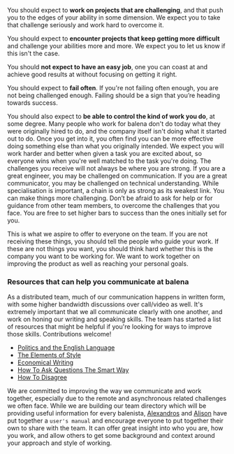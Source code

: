 You should expect to **work on projects that are challenging**, and that push you to the edges of your ability in some dimension. We expect you to take that challenge seriously and work hard to overcome it.

You should expect to **encounter projects that keep getting more difficult** and challenge your abilities more and more. We expect you to let us know if this isn't the case.

You should **not expect to have an easy job**, one you can coast at and achieve good results at without focusing on getting it right.

You should expect to **fail often**. If you're not failing often enough, you are not being challenged enough. Failing should be a sign that you’re heading towards success.
 
You should also expect to **be able to control the kind of work you do**, at some degree. Many people who work for balena don't do today what they were originally hired to do, and the company itself isn't doing what it started out to do. Once you get into it, you often find you can be more effective doing something else than what you originally intended. We expect you will work harder and better when given a task you are excited about, so everyone wins when you're well matched to the task you're doing. The challenges you receive will not always be where you are strong. If you are a great engineer, you may be challenged on communication. If you are a great communicator, you may be challenged on technical understanding. While specialisation is important, a chain is only as strong as its weakest link. You can make things more challenging. Don’t be afraid to ask for help or for guidance from other team members, to overcome the challenges that you face. You are free to set higher bars to success than the ones initially set for you.

This is what we aspire to offer to everyone on the team. If you are not receiving these things, you should tell the people who guide your work. If these are not things you want, you should think hard whether this is the company you want to be working for. We want to work together on improving the product as well as reaching your personal goals.

### Resources that can help you communicate at balena
As a distributed team, much of our communication happens in written form, with some higher bandwidth discussions over call/video as well. It's extremely important that we all communicate clearly with one another, and work on honing our writing and speaking skills. The team has started a list of resources that might be helpful if you're looking for ways to improve those skills. Contributions welcome! 
* [Politics and the English Language](https://www.orwell.ru/library/essays/politics/english/e_polit)
* [The Elements of Style](https://www.amazon.com/Elements-Style-Fourth-William-Strunk-ebook/dp/B07NPN5HTP)
* [Economical Writing](https://www.amazon.com/Economical-Writing-Third-Thirty-Five-Persuasive-ebook/dp/B07RRH2XS4)
* [How To Ask Questions The Smart Way](http://www.catb.org/~esr/faqs/smart-questions.html)
* [How To Disagree](http://www.paulgraham.com/disagree.html)

We are committed to improving the way we communicate and work together, especially due to the remote and asynchronous related challenges we often face. While we are building our team directory which will be providing useful information for every balenista, [Alexandros](https://docs.google.com/document/d/1T6MdRhbCgtcsiPJMA_RaXUzPRvfmw6JIPW-sVs-GGik/edit#heading=h.gt122jwf665r) and [Alison](https://docs.google.com/document/d/1qXAXjT8MqUETQGRYLh50tCgs-avFQB-_nIJ8PwkU2vY/edit) have put together a `user's manual` and encourage everyone to put together their own to share with the team. It can offer great insight into who you are, how you work, and allow others to get some background and context around your approach and style of working.
 